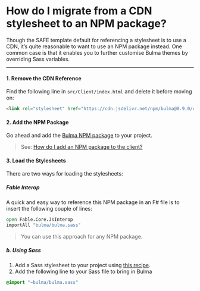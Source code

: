 # How do I migrate from a CDN stylesheet to an NPM package?
Though the SAFE template default for referencing a stylesheet is to use a CDN, it’s quite reasonable to want to use an NPM package instead. One common case is that it enables you to further customise Bulma themes by overriding Sass variables.

---

#### 1. Remove the CDN Reference
Find the following line in `src/Client/index.html` and delete it before moving on:
```html
<link rel="stylesheet" href="https://cdn.jsdelivr.net/npm/bulma@0.9.0/css/bulma.min.css">
```

#### 2. Add the NPM Package
Go ahead and add the [Bulma NPM package](https://www.npmjs.com/package/bulma) to your project.
> See: [How do I add an NPM package to the client?](../../recipes/package-management/add-npm-package-to-client.md)

#### 3. Load the Stylesheets
There are two ways for loading the stylesheets:

##### Fable Interop
A quick and easy way to reference this NPM package in an F# file is to insert the following couple of lines:

```fsharp
open Fable.Core.JsInterop
importAll "bulma/bulma.sass"
```

> You can use this approach for any NPM package.

##### b. Using Sass
1. Add a Sass stylesheet to your project using [this recipe](add-style.md).
2. Add the following line to your Sass file to bring in Bulma
```sass
@import "~bulma/bulma.sass"
```
